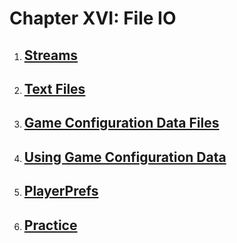 # Chapter XVI: File IO

1. [Streams](Streams/notes.md)
    - 

2. [Text Files](TextFiles/notes.md)
    - 

3. [Game Configuration Data Files](GameConfigDataFiles/notes.md)
    - 

4. [Using Game Configuration Data](UsingGameConfigData/notes.md)
    - 

5. [PlayerPrefs](PlayerPrefs/notes.md)
    - 

6. [Practice](Exercises/notes.md)
    - 